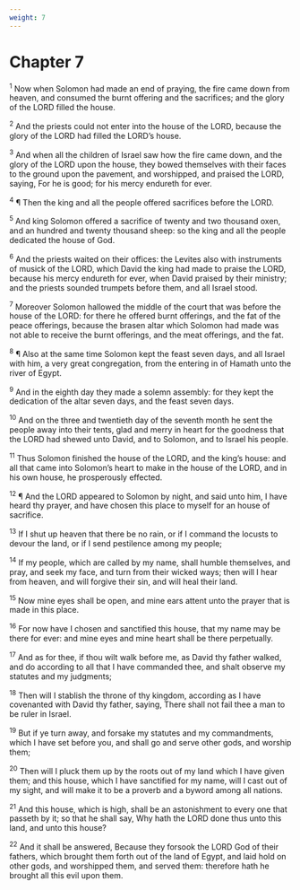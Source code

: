 ```yaml
---
weight: 7
---
```


# Chapter 7

<sup>1</sup> Now when Solomon had made an end of praying, the fire came down from heaven, and consumed the burnt offering and the sacrifices; and the glory of the LORD filled the house. 

<sup>2</sup> And the priests could not enter into the house of the LORD, because the glory of the LORD had filled the LORD’s house. 

<sup>3</sup> And when all the children of Israel saw how the fire came down, and the glory of the LORD upon the house, they bowed themselves with their faces to the ground upon the pavement, and worshipped, and praised the LORD, saying, For he is good; for his mercy endureth for ever. 

<sup>4</sup> ¶ Then the king and all the people offered sacrifices before the LORD. 

<sup>5</sup> And king Solomon offered a sacrifice of twenty and two thousand oxen, and an hundred and twenty thousand sheep: so the king and all the people dedicated the house of God. 

<sup>6</sup> And the priests waited on their offices: the Levites also with instruments of musick of the LORD, which David the king had made to praise the LORD, because his mercy endureth for ever, when David praised by their ministry; and the priests sounded trumpets before them, and all Israel stood. 

<sup>7</sup> Moreover Solomon hallowed the middle of the court that was before the house of the LORD: for there he offered burnt offerings, and the fat of the peace offerings, because the brasen altar which Solomon had made was not able to receive the burnt offerings, and the meat offerings, and the fat. 

<sup>8</sup> ¶ Also at the same time Solomon kept the feast seven days, and all Israel with him, a very great congregation, from the entering in of Hamath unto the river of Egypt. 

<sup>9</sup> And in the eighth day they made a solemn assembly: for they kept the dedication of the altar seven days, and the feast seven days. 

<sup>10</sup> And on the three and twentieth day of the seventh month he sent the people away into their tents, glad and merry in heart for the goodness that the LORD had shewed unto David, and to Solomon, and to Israel his people. 

<sup>11</sup> Thus Solomon finished the house of the LORD, and the king’s house: and all that came into Solomon’s heart to make in the house of the LORD, and in his own house, he prosperously effected. 

<sup>12</sup> ¶ And the LORD appeared to Solomon by night, and said unto him, I have heard thy prayer, and have chosen this place to myself for an house of sacrifice. 

<sup>13</sup> If I shut up heaven that there be no rain, or if I command the locusts to devour the land, or if I send pestilence among my people; 

<sup>14</sup> If my people, which are called by my name, shall humble themselves, and pray, and seek my face, and turn from their wicked ways; then will I hear from heaven, and will forgive their sin, and will heal their land. 

<sup>15</sup> Now mine eyes shall be open, and mine ears attent unto the prayer that is made in this place. 

<sup>16</sup> For now have I chosen and sanctified this house, that my name may be there for ever: and mine eyes and mine heart shall be there perpetually. 

<sup>17</sup> And as for thee, if thou wilt walk before me, as David thy father walked, and do according to all that I have commanded thee, and shalt observe my statutes and my judgments; 

<sup>18</sup> Then will I stablish the throne of thy kingdom, according as I have covenanted with David thy father, saying, There shall not fail thee a man to be ruler in Israel. 

<sup>19</sup> But if ye turn away, and forsake my statutes and my commandments, which I have set before you, and shall go and serve other gods, and worship them; 

<sup>20</sup> Then will I pluck them up by the roots out of my land which I have given them; and this house, which I have sanctified for my name, will I cast out of my sight, and will make it to be a proverb and a byword among all nations. 

<sup>21</sup> And this house, which is high, shall be an astonishment to every one that passeth by it; so that he shall say, Why hath the LORD done thus unto this land, and unto this house? 

<sup>22</sup> And it shall be answered, Because they forsook the LORD God of their fathers, which brought them forth out of the land of Egypt, and laid hold on other gods, and worshipped them, and served them: therefore hath he brought all this evil upon them. 


